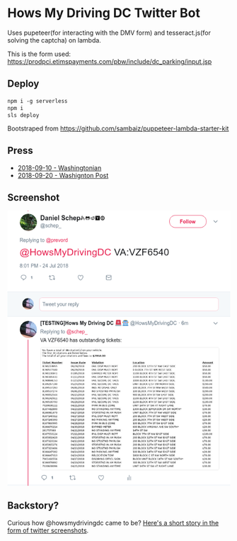 # Hows My Driving DC Twitter Bot

Uses pupeteer(for interacting with the DMV form) and tesseract.js(for solving the captcha) on lambda.

This is the form used: https://prodpci.etimspayments.com/pbw/include/dc_parking/input.jsp

## Deploy
```
npm i -g serverless
npm i
sls deploy
```

Bootstraped from https://github.com/sambaiz/puppeteer-lambda-starter-kit
## Press
 * [2018-09-10 - Washingtonian](https://www.washingtonian.com/2018/09/10/twitter-bot-finds-worst-dc-drivers-parking/)
 * [2018-09-20 - Washignton Post](https://www.washingtonpost.com/local/trafficandcommuting/hows-dc-driving-this-new-tool-instantly-reveals-any-drivers-traffic-violations/2018/09/19/860d8fea-bb8d-11e8-9812-a389be6690af_story.html)
## Screenshot
![](./screenshot.png)


## Backstory?
Curious how @howsmydrivingdc came to be? [Here's a short story in the form of twitter screenshots](https://github.com/dschep/hows-my-driving-dc/issues/4#issuecomment-407921395).

